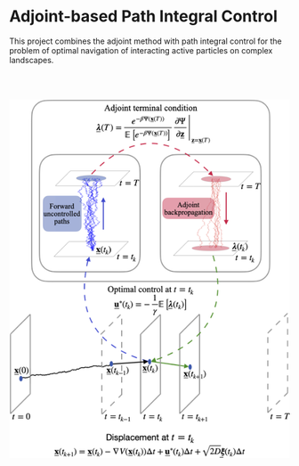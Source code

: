 # Adjoint-based Path Integral Control
This project combines the adjoint method with path integral control for the problem of optimal navigation of interacting active particles on complex landscapes.

&nbsp;
&nbsp;

&nbsp;
&nbsp;
&nbsp;
&nbsp;
&nbsp;
&nbsp;
&nbsp;
&nbsp;
&nbsp;
&nbsp;
&nbsp;
&nbsp;
&nbsp;
&nbsp;
&nbsp;
![plot](./figures/fig2_adjoint.png)
